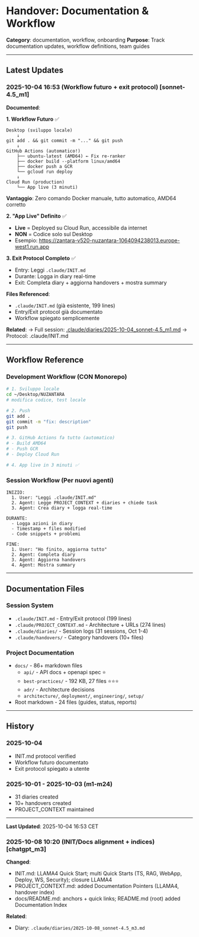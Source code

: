 # Handover: Documentation & Workflow

**Category**: documentation, workflow, onboarding
**Purpose**: Track documentation updates, workflow definitions, team guides

---

## Latest Updates

### 2025-10-04 16:53 (Workflow futuro + exit protocol) [sonnet-4.5_m1]

**Documented**:

**1. Workflow Futuro** ✅
```
Desktop (sviluppo locale)
    ↓
git add . && git commit -m "..." && git push
    ↓
GitHub Actions (automatico!)
    ├── ubuntu-latest (AMD64) ← Fix re-ranker
    ├── docker build --platform linux/amd64
    ├── docker push a GCR
    └── gcloud run deploy
    ↓
Cloud Run (production)
    └── App live (3 minuti)
```

**Vantaggio**: Zero comando Docker manuale, tutto automatico, AMD64 corretto

**2. "App Live" Definito** ✅
- **Live** = Deployed su Cloud Run, accessibile da internet
- **NON** = Codice solo sul Desktop
- Esempio: https://zantara-v520-nuzantara-1064094238013.europe-west1.run.app

**3. Exit Protocol Completo** ✅
- Entry: Leggi `.claude/INIT.md`
- Durante: Logga in diary real-time
- Exit: Completa diary + aggiorna handovers + mostra summary

**Files Referenced**:
- `.claude/INIT.md` (già esistente, 199 lines)
- Entry/Exit protocol già documentato
- Workflow spiegato semplicemente

**Related**:
→ Full session: [.claude/diaries/2025-10-04_sonnet-4.5_m1.md](../diaries/2025-10-04_sonnet-4.5_m1.md#workflow-documentation)
→ Protocol: .claude/INIT.md

---

## Workflow Reference

### Development Workflow (CON Monorepo)
```bash
# 1. Sviluppo locale
cd ~/Desktop/NUZANTARA
# modifica codice, test locale

# 2. Push
git add .
git commit -m "fix: description"
git push

# 3. GitHub Actions fa tutto (automatico)
# - Build AMD64
# - Push GCR
# - Deploy Cloud Run

# 4. App live in 3 minuti ✅
```

### Session Workflow (Per nuovi agenti)
```
INIZIO:
  1. User: "Leggi .claude/INIT.md"
  2. Agent: Legge PROJECT_CONTEXT + diaries + chiede task
  3. Agent: Crea diary + logga real-time

DURANTE:
  - Logga azioni in diary
  - Timestamp + files modified
  - Code snippets + problemi

FINE:
  1. User: "Ho finito, aggiorna tutto"
  2. Agent: Completa diary
  3. Agent: Aggiorna handovers
  4. Agent: Mostra summary
```

---

## Documentation Files

### Session System
- `.claude/INIT.md` - Entry/Exit protocol (199 lines)
- `.claude/PROJECT_CONTEXT.md` - Architecture + URLs (274 lines)
- `.claude/diaries/` - Session logs (31 sessions, Oct 1-4)
- `.claude/handovers/` - Category handovers (10+ files)

### Project Documentation
- `docs/` - 86+ markdown files
  - `api/` - API docs + openapi spec ⭐
  - `best-practices/` - 192 KB, 27 files ⭐⭐⭐
  - `adr/` - Architecture decisions
  - `architecture/`, `deployment/`, `engineering/`, `setup/`
- Root markdown - 24 files (guides, status, reports)

---

## History

### 2025-10-04
- INIT.md protocol verified
- Workflow futuro documentato
- Exit protocol spiegato a utente

### 2025-10-01 - 2025-10-03 (m1-m24)
- 31 diaries created
- 10+ handovers created
- PROJECT_CONTEXT maintained

---

**Last Updated**: 2025-10-04 16:53 CET

### 2025-10-08 10:20 (INIT/Docs alignment + indices) [chatgpt_m3]

**Changed**:
- INIT.md: LLAMA4 Quick Start; multi Quick Starts (TS, RAG, WebApp, Deploy, WS, Security); closure LLAMA4
- PROJECT_CONTEXT.md: added Documentation Pointers (LLAMA4, handover index)
- docs/README.md: anchors + quick links; README.md (root) added Documentation Index

**Related**:
- Diary: `.claude/diaries/2025-10-08_sonnet-4.5_m3.md`
